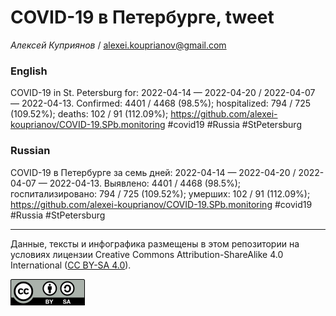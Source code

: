 COVID-19 в Петербурге, tweet
============================

*Алексей Куприянов* /
<a href="mailto:alexei.kouprianov@gmail.com" class="email">alexei.kouprianov@gmail.com</a>

### English

COVID-19 in St. Petersburg for: 2022-04-14 — 2022-04-20 / 2022-04-07 —
2022-04-13. Сonfirmed: 4401 / 4468 (98.5%); hospitalized: 794 / 725
(109.52%); deaths: 102 / 91 (112.09%);
<a href="https://github.com/alexei-kouprianov/COVID-19.SPb.monitoring" class="uri">https://github.com/alexei-kouprianov/COVID-19.SPb.monitoring</a>
\#covid19 \#Russia \#StPetersburg

### Russian

COVID-19 в Петербурге за семь дней: 2022-04-14 — 2022-04-20 / 2022-04-07
— 2022-04-13. Выявлено: 4401 / 4468 (98.5%); госпитализировано: 794 /
725 (109.52%); умерших: 102 / 91 (112.09%);
<a href="https://github.com/alexei-kouprianov/COVID-19.SPb.monitoring" class="uri">https://github.com/alexei-kouprianov/COVID-19.SPb.monitoring</a>
\#covid19 \#Russia \#StPetersburg

------------------------------------------------------------------------

Данные, тексты и инфографика размещены в этом репозитории на условиях
лицензии Creative Commons Attribution-ShareAlike 4.0 International ([CC
BY-SA 4.0](https://creativecommons.org/licenses/by-sa/4.0/)).

![](../misc/CC-BY-SA-icon.png "CC-BY-SA")
